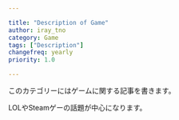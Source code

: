 ```yaml
---

title: "Description of Game"
author: iray_tno
category: Game
tags: ["Description"]
changefreq: yearly
priority: 1.0

---
```


このカテゴリーにはゲームに関する記事を書きます。

LOLやSteamゲーの話題が中心になります。

